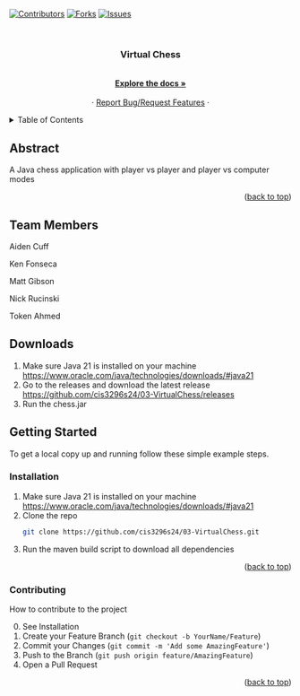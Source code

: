 <a name="readme-top"></a>

[![Contributors][contributors-shield]][contributors-url]
[![Forks][forks-shield]][forks-url]
[![Issues][issues-shield]][issues-url]



<br />
<div align="center">

<h3 align="center">Virtual Chess</h3>

  <p align="center">
    <br />
    <a href="https://github.com/cis3296s24/03-VirtualChess/tree/main/documentation"><strong>Explore the docs »</strong></a>
    <br />
    <br />
    ·
    <a href="https://github.com/cis3296s24/03-VirtualChess/issues">Report Bug/Request Features</a>
    ·
  </p>
</div>



<!-- TABLE OF CONTENTS -->
<details>
  <summary>Table of Contents</summary>
  <ol>
    <li>
      <a href="#abstract">Abstract</a>
    </li>
    <li>
      <a href="#team-members">Team Members</a>
    </li>
    <li>
      <a href="#downloads">Downloads</a>
    </li>
    <li>
      <a href="#getting-started">Getting Started</a>
      <ul>
        <li><a href="#installation">Installation</a></li>
        <li><a href="#contributing">Contributing</a></li>
      </ul>
    </li>
    
  </ol>
</details>



<!-- ABOUT THE PROJECT -->
## Abstract
A Java chess application with player vs player and player vs computer modes

<p align="right">(<a href="#readme-top">back to top</a>)</p>

## Team Members

Aiden Cuff

Ken Fonseca

Matt Gibson

Nick Rucinski

Token Ahmed

## Downloads

1. Make sure Java 21 is installed on your machine
   https://www.oracle.com/java/technologies/downloads/#java21
2. Go to the releases and download the latest release
   https://github.com/cis3296s24/03-VirtualChess/releases
3. Run the chess.jar 

<!-- GETTING STARTED -->
## Getting Started

To get a local copy up and running follow these simple example steps.


### Installation

1. Make sure Java 21 is installed on your machine
   https://www.oracle.com/java/technologies/downloads/#java21
2. Clone the repo
   ```sh
   git clone https://github.com/cis3296s24/03-VirtualChess.git
   ```
3. Run the maven build script to download all dependencies

<p align="right">(<a href="#readme-top">back to top</a>)</p>

### Contributing

How to contribute to the project

0. See Installation
1. Create your Feature Branch (`git checkout -b YourName/Feature`)
2. Commit your Changes (`git commit -m 'Add some AmazingFeature'`)
3. Push to the Branch (`git push origin feature/AmazingFeature`)
4. Open a Pull Request

<p align="right">(<a href="#readme-top">back to top</a>)</p>


[contributors-shield]: https://img.shields.io/github/contributors/cis3296s24/03-VirtualChess.svg?style=for-the-badge
[contributors-url]: https://github.com/cis3296s24/03-VirtualChess/graphs/contributors
[forks-shield]: https://img.shields.io/github/forks/cis3296s24/03-VirtualChess.svg?style=for-the-badge
[forks-url]: https://github.com/cis3296s24/03-VirtualChess/network/members
[issues-shield]: https://img.shields.io/github/issues/cis3296s24/03-VirtualChess.svg?style=for-the-badge
[issues-url]: https://github.com/cis3296s24/03-VirtualChess/issues
